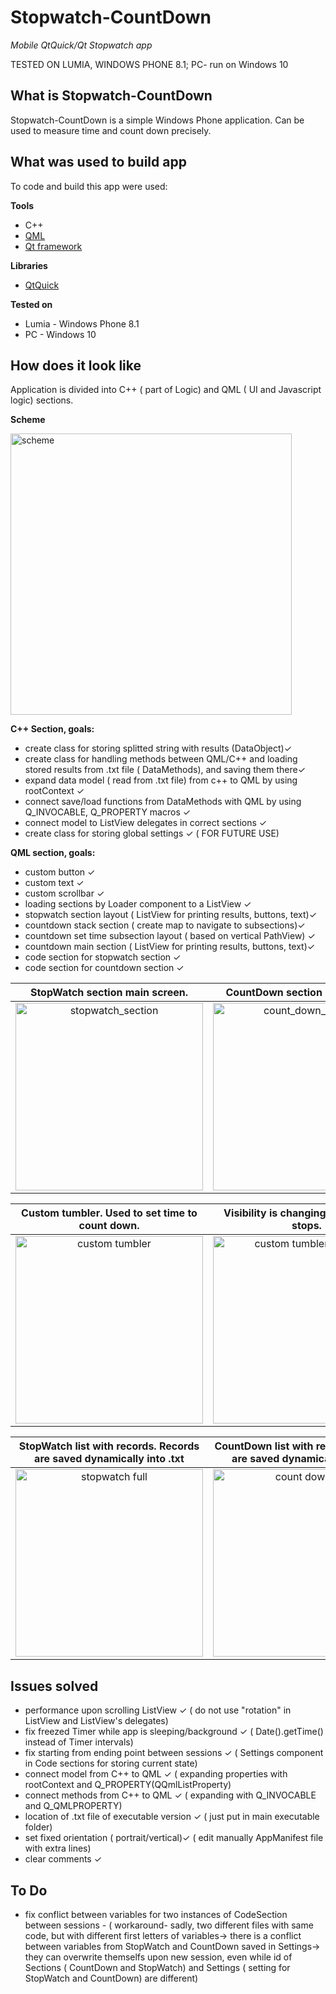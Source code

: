 # Stopwatch-CountDown
*Mobile QtQuick/Qt Stopwatch app*

TESTED ON LUMIA, WINDOWS PHONE 8.1; PC- run on Windows 10
## What is Stopwatch-CountDown
Stopwatch-CountDown is a simple Windows Phone application. Can be used to measure time and count down precisely.

## What was used to build app
To code and build this app were used:

**Tools**
* C++
* <a href="http://doc.qt.io/qt-5/qtqml-index.html" title="QML">QML</a>
* <a href="https://github.com/qtproject" title="qtproject">Qt framework</a>

**Libraries**
* <a href="https://github.com/qt/qtquickcontrols" title="QtQuick">QtQuick</a>

**Tested on**
* Lumia - Windows Phone 8.1
* PC - Windows 10

## How does it look like
Application is divided into C++ ( part of Logic) and QML ( UI and Javascript logic) sections.

**Scheme**

<img src="https://rawgit.com/GregoryIwanek/Stopwatch-CountDown/master/GRAPHICS%20FROM%20SMARTPHONE/scheme.png" title="scheme" height="450" />

**C++ Section, goals:**
* create class for storing splitted string with results (DataObject)✓
* create class for handling methods between QML/C++ and loading stored results from .txt file ( DataMethods), and saving them there✓
* expand data model ( read from .txt file) from c++ to QML by using rootContext ✓
* connect save/load functions from DataMethods with QML by using Q_INVOCABLE, Q_PROPERTY macros ✓
* connect model to ListView delegates in correct sections ✓
* create class for storing global settings ✓ ( FOR FUTURE USE)

**QML section, goals:**
* custom button ✓
* custom text ✓
* custom scrollbar ✓
* loading sections by Loader component to a ListView ✓
* stopwatch section layout ( ListView for printing results, buttons, text)✓
* countdown stack section ( create map to navigate to subsections)✓
* countdown set time subsection layout ( based on vertical PathView) ✓
* countdown main section ( ListView for printing results, buttons, text)✓
* code section for stopwatch section ✓
* code section for countdown section ✓

|StopWatch section main screen. | CountDown section main screen.
|:-------------------------:|:-------------------------:|
<img src="https://rawgit.com/GregoryIwanek/Stopwatch-CountDown/master/GRAPHICS%20FROM%20SMARTPHONE/wp_ss_20160221_0001.jpg" title="stopwatch_section" height="300" />  |  <img src="https://rawgit.com/GregoryIwanek/Stopwatch-CountDown/master/GRAPHICS%20FROM%20SMARTPHONE/wp_ss_20160221_0002.jpg" title="count_down_section" height="300" />

|Custom tumbler. Used to set time to count down. | Visibility is changing if movement stops.| 
| :-------------------------:|:-------------------------: |
<img src="https://rawgit.com/GregoryIwanek/Stopwatch-CountDown/master/GRAPHICS%20FROM%20SMARTPHONE/wp_ss_20160221_0003.jpg" title="custom tumbler" height="300" />  |  <img src="https://rawgit.com/GregoryIwanek/Stopwatch-CountDown/master/GRAPHICS%20FROM%20SMARTPHONE/wp_ss_20160221_0004.jpg" title="custom tumbler visibility" height="300" />

|StopWatch list with records. Records are saved dynamically into .txt | CountDown list with records. Records are saved dynamically into .txt |
|:-------------------------:|:-------------------------:|
<img src="https://rawgit.com/GregoryIwanek/Stopwatch-CountDown/master/GRAPHICS%20FROM%20SMARTPHONE/wp_ss_20160221_0007.jpg" title="stopwatch full" height="300" />  |  <img src="https://rawgit.com/GregoryIwanek/AltiMeter/GregoryIwanek-readme/screenshot/map.pnghttps://rawgit.com/GregoryIwanek/Stopwatch-CountDown/master/GRAPHICS%20FROM%20SMARTPHONE/wp_ss_20160221_0005.jpg" title="count down full" height="300" />

## Issues solved
* performance upon scrolling ListView ✓ ( do not use "rotation" in ListView and ListView's delegates)
* fix freezed Timer while app is sleeping/background ✓ ( Date().getTime() instead of Timer intervals)
* fix starting from ending point between sessions ✓ ( Settings component in Code sections for storing current state)
* connect model from C++ to QML ✓ ( expanding properties with rootContext and Q_PROPERTY(QQmlListProperty<QObject>)
* connect methods from C++ to QML ✓ ( expanding with Q_INVOCABLE and Q_QMLPROPERTY)
* location of .txt file of executable version ✓ ( just put in main executable folder)
* set fixed orientation ( portrait/vertical)✓ ( edit manually AppManifest file with extra lines)
* clear comments ✓

## To Do
* fix conflict between variables for two instances of CodeSection between sessions - ( workaround- sadly, two different files with
same code, but with different first letters of variables-> there is a conflict between variables from StopWatch and CountDown saved
in Settings-> they can overwrite themselfs upon new session, even while id of Sections ( CountDown and StopWatch)
and Settings ( setting for StopWatch and CountDown) are different)


